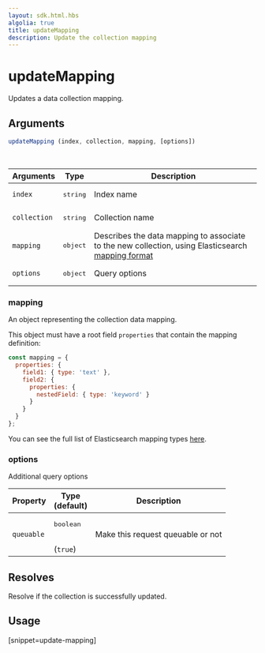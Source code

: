 ```yaml
---
layout: sdk.html.hbs
algolia: true
title: updateMapping
description: Update the collection mapping
---
```


# updateMapping

Updates a data collection mapping.

## Arguments

```javascript
updateMapping (index, collection, mapping, [options])
```

<br/>

| Arguments    | Type    | Description |
|--------------|---------|-------------|
| ``index`` | <pre>string</pre> | Index name    |
| ``collection`` | <pre>string</pre> | Collection name    |
| ``mapping`` | <pre>object</pre> | Describes the data mapping to associate to the new collection, using Elasticsearch [mapping format](https://www.elastic.co/guide/en/elasticsearch/reference/5.6/mapping.html) |
| ``options`` | <pre>object</pre> | Query options    |

### mapping

An object representing the collection data mapping.

This object must have a root field `properties` that contain the mapping definition:
```javascript
const mapping = {
  properties: {
    field1: { type: 'text' },
    field2: {
      properties: {
        nestedField: { type: 'keyword' }
      }
    }
  }
};
```

You can see the full list of Elasticsearch mapping types [here](https://www.elastic.co/guide/en/elasticsearch/reference/5.6/mapping-types.html).

### options

Additional query options

| Property     | Type<br/>(default)    | Description   |
| -------------- | --------- | ------------- |
|  `queuable`  |  <pre>boolean</pre> <br/>(`true`) |  Make this request queuable or not  |

## Resolves

Resolve if the collection is successfully updated.

## Usage

[snippet=update-mapping]
